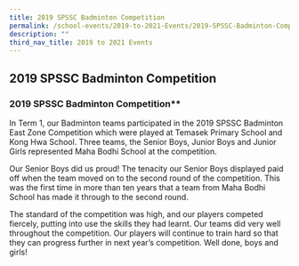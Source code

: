 ```yaml
---
title: 2019 SPSSC Badminton Competition
permalink: /school-events/2019-to-2021-Events/2019-SPSSC-Badminton-Competition/
description: ""
third_nav_title: 2019 to 2021 Events
---
```

## 2019 SPSSC Badminton Competition

### 2019 SPSSC Badminton Competition**

In Term 1, our Badminton teams participated in the 2019 SPSSC Badminton East Zone Competition which were played at Temasek Primary School and Kong Hwa School. Three teams, the Senior Boys, Junior Boys and Junior Girls represented Maha Bodhi School at the competition.

Our Senior Boys did us proud! The tenacity our Senior Boys displayed paid off when the team moved on to the second round of the competition. This was the first time in more than ten years that a team from Maha Bodhi School has made it through to the second round.

The standard of the competition was high, and our players competed fiercely, putting into use the skills they had learnt. Our teams did very well throughout the competition. Our players will continue to train hard so that they can progress further in next year’s competition. Well done, boys and girls!


